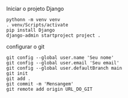 Iniciar o projeto Django

```
pythonn -m venv venv
. venv/Scripts/activate
pip install Django
django-admin startproject project .
```

configurar o git

```
git config --global user.name 'Seu nome'
git config --global user.email 'Seu email'
git config --global user.defaultBranch main
git init
git add .
git commit -m 'Mensangem'
git remote add origin URL_DO_GIT
```
